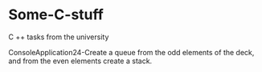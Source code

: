 # Some-C-stuff
C ++ tasks from the university

ConsoleApplication24-Create a queue from the odd elements of the deck, and from the even elements create a stack.
